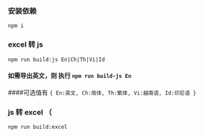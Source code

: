 ### 安装依赖

`npm i `

### excel 转 js

`npm run build:js En|Ch|Th|Vi|Id`

#### 如需导出英文，则 执行 `npm run build-js En`

####可选值有
`{ En:英文, Ch:简体, Th:繁体, Vi:越南语, Id:印尼语 }`

### js 转 excel （

`npm run build:excel`

